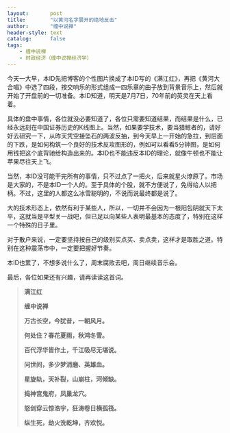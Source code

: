```yaml
---
layout:       post
title:        "以黄河名字展开的绝地反击"
author:       "缠中说禅"
header-style: text
catalog:      false
tags:
    - 缠中说禅
    - 时政经济（缠中说禅经济学）
---
```


今天一大早，本ID先把博客的个性图片换成了本ID写的《满江红》，再把《黄河大合唱》中选了四段，按交响乐的形式组成一四乐章的曲子放到背景音乐上，然后就开始了开盘前的一切准备。本ID知道，明天是7月7日，70年前的英灵在天上看着。



具体的盘中事情，各位就没必要知道了，各位只需要知道结果，而结果是什么，已经永远刻在中国证券历史的K线图上。当然，如果要学技术，要当猎鲸者的，请好好去研究一下，从昨天凭空接坠石的两波反抽，到今天早上一开始的急拉，到后面的下跌，是如何构筑一个良好的技术反攻图形的，例如可以看看5分钟图，是如何用钱把这个底背驰给构造出来的。本ID也不能违反本ID的理论，就像牛顿也不能让苹果尽往天上飞。



当然，本ID没可能干完所有的事情，只不过点了一把火，后来就星火燎原了。市场是大家的，不是本ID一个人的。至于具体的个股，就不方便说了，免得给人以把柄。不过，这里的人都这么冰雪聪明的，不说而说最终都是说了。



大的技术形态上，依然有利于某些人，所以，一切并不会因为一根阳包阴就天下太平，这就当是平型关一战吧，但已足以向某些人表明最基本的态度了，特别在这样一个特殊的日子里。



对于散户来说，一定要坚持按自己的级别买点买、卖点卖，这样才是取胜之道。特别在这种震荡市中，一定要把握好节奏。



本ID也累了，不想多说什么了，周末腐败去吧，周日继续音乐会。



最后，各位如果还有兴趣，请再读读这首词。



> **满江红**
>
> 
>
> **缠中说禅**
>
> 
>
> **万古长空，今犹昔，一朝风月。**
>
> **何处住？春花夏雨，秋鸿冬雪。**
>
> **百代浮华皆作土，千江吸尽无堪说。**
>
> **问世间，多少梦消磨、英雄血。**
>
> 
>
> **星旋轨，天补裂，山崩柱，河倾缺。**
>
> **捣神宫鬼府，凤巢龙穴。**
>
> **怒剑穿云惊浩宇，狂涛卷日横孤筏。**
>
> **纵生死，劫火洗乾坤，齐欢悦。**
